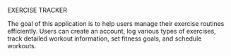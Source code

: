 EXERCISE TRACKER

The goal of this application is to help users manage their exercise routines efficiently. Users can create an account, log various types of exercises, track detailed workout information, set fitness goals, and schedule workouts.
